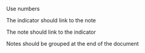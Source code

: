 Use numbers

The indicator should link to the note

The note should link to the indicator

Notes should be grouped at the end of the document